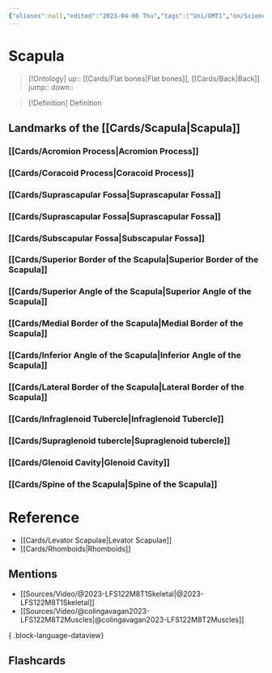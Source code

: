 ```yaml
---
{"aliases":null,"edited":"2023-04-06 Thu","tags":["Uni/OMT1","on/Science/Biology/Anatomy"],"date created":"2023-04-03 Mon","dg-publish":true,"permalink":"/cards/scapula/","dgPassFrontmatter":true}
---
```


# Scapula

> [!Ontology]
> up:: [[Cards/Flat bones\|Flat bones]], [[Cards/Back\|Back]]
> jump::
> down:: 

> [!Definition] Definition

## Landmarks of the [[Cards/Scapula\|Scapula]]

### [[Cards/Acromion Process\|Acromion Process]]

### [[Cards/Coracoid Process\|Coracoid Process]]

### [[Cards/Suprascapular Fossa\|Suprascapular Fossa]]

### [[Cards/Suprascapular Fossa\|Suprascapular Fossa]]

### [[Cards/Subscapular Fossa\|Subscapular Fossa]]

### [[Cards/Superior Border of the Scapula\|Superior Border of the Scapula]]

### [[Cards/Superior Angle of the Scapula\|Superior Angle of the Scapula]]

### [[Cards/Medial Border of the Scapula\|Medial Border of the Scapula]]

### [[Cards/Inferior Angle of the Scapula\|Inferior Angle of the Scapula]]

### [[Cards/Lateral Border of the Scapula\|Lateral Border of the Scapula]]

### [[Cards/Infraglenoid Tubercle\|Infraglenoid Tubercle]]

### [[Cards/Supraglenoid tubercle\|Supraglenoid tubercle]]

### [[Cards/Glenoid Cavity\|Glenoid Cavity]]

### [[Cards/Spine of the Scapula\|Spine of the Scapula]]

# Reference

- [[Cards/Levator Scapulae\|Levator Scapulae]]
- [[Cards/Rhomboids\|Rhomboids]]

## Mentions

- [[Sources/Video/@2023-LFS122M8T1Skeletal\|@2023-LFS122M8T1Skeletal]]
- [[Sources/Video/@colingavagan2023-LFS122M8T2Muscles\|@colingavagan2023-LFS122M8T2Muscles]]

{ .block-language-dataview}

## Flashcards